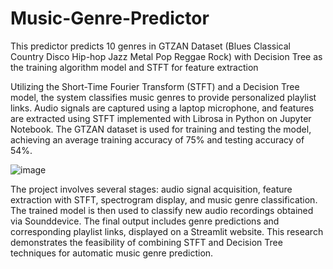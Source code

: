 # Music-Genre-Predictor
This predictor predicts 10 genres in GTZAN Dataset (Blues Classical Country Disco Hip-hop Jazz Metal Pop Reggae Rock) with Decision Tree as the training algorithm model and STFT for feature extraction

Utilizing the Short-Time Fourier Transform (STFT) and a Decision Tree model, the system classifies music genres to provide personalized playlist links. Audio signals are captured using a laptop microphone, and features are extracted using STFT implemented with Librosa in Python on Jupyter Notebook. The GTZAN dataset is used for training and testing the model, achieving an average training accuracy of 75% and testing accuracy of 54%.

![image](https://github.com/user-attachments/assets/41166375-770f-4c8f-887b-1a0c3f22260b)


The project involves several stages: audio signal acquisition, feature extraction with STFT, spectrogram display, and music genre classification. The trained model is then used to classify new audio recordings obtained via Sounddevice. The final output includes genre predictions and corresponding playlist links, displayed on a Streamlit website. This research demonstrates the feasibility of combining STFT and Decision Tree techniques for automatic music genre prediction.
